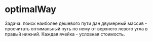 # optimalWay
Задача: поиск наиболее дешевого пути
дан двумерный массив - просчитать оптимальный путь по нему от верхнего левого угла в правый нижний.
Каждая ячейка - условная стоимость.


